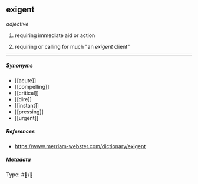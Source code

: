 ## exigent # 

_adjective_

1. requiring immediate aid or action

2. requiring or calling for much
     "an _exigent_ client"

___

##### Synonyms 

-   [[acute]]
-   [[compelling]]
-   [[critical]]
-   [[dire]]
-   [[instant]]
-   [[pressing]] 
-   [[urgent]]

##### References 

- https://www.merriam-webster.com/dictionary/exigent

##### Metadata

Type: #💬/💬 